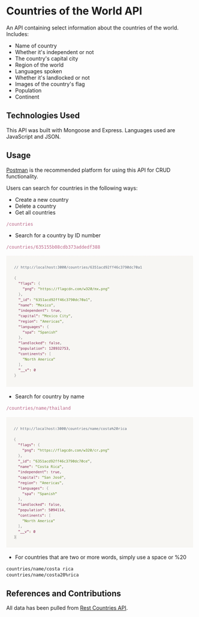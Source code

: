 # Countries of the World API

An API containing select information about the countries of the world. Includes:

- Name of country
- Whether it's independent or not
- The country's capital city
- Region of the world
- Languages spoken
- Whether it's landlocked or not
- Images of the country's flag
- Population
- Continent

## Technologies Used

This API was built with Mongoose and Express.
Languages used are JavaScript and JSON.

## Usage

[Postman](https://www.postman.com/) is the recommended platform for using this API for CRUD functionality.

Users can search for countries in the following ways:

- Create a new country
- Delete a country
- Get all countries

```js
/countries
```

- Search for a country by ID number

```js
/countries/635155b08cdb373addedf388
```

![id](/images/searchbyid.png)

- Search for country by name

```js
/countries/name/thailand
```

![id](/images/searchbyname.png)

- For countries that are two or more words, simply use a space or %20

```
countries/name/costa rica
countries/name/costa20%rica
```

## References and Contributions

All data has been pulled from [Rest Countries API](https://restcountries.com/).
